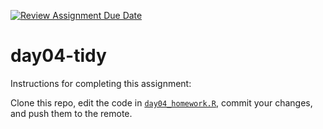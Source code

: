 [![Review Assignment Due Date](https://classroom.github.com/assets/deadline-readme-button-22041afd0340ce965d47ae6ef1cefeee28c7c493a6346c4f15d667ab976d596c.svg)](https://classroom.github.com/a/764bShX5)
# day04-tidy

Instructions for completing this assignment:

Clone this repo, edit the code in [`day04_homework.R`](day04_homework.R), commit your changes, and push them to the remote.
